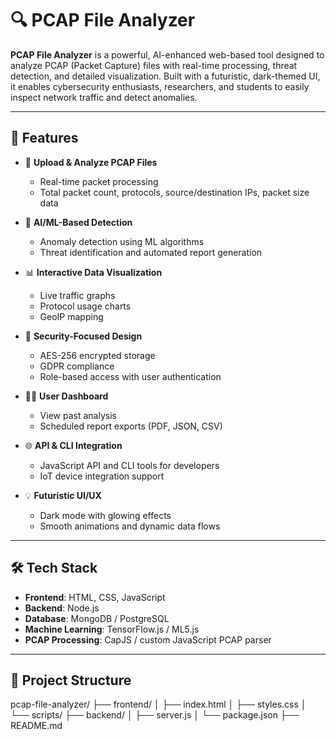 # 🔍 PCAP File Analyzer

**PCAP File Analyzer** is a powerful, AI-enhanced web-based tool designed to analyze PCAP (Packet Capture) files with real-time processing, threat detection, and detailed visualization. Built with a futuristic, dark-themed UI, it enables cybersecurity enthusiasts, researchers, and students to easily inspect network traffic and detect anomalies.

---

## 🚀 Features

- 📁 **Upload & Analyze PCAP Files**
  - Real-time packet processing
  - Total packet count, protocols, source/destination IPs, packet size data

- 🤖 **AI/ML-Based Detection**
  - Anomaly detection using ML algorithms
  - Threat identification and automated report generation

- 📊 **Interactive Data Visualization**
  - Live traffic graphs
  - Protocol usage charts
  - GeoIP mapping

- 🔐 **Security-Focused Design**
  - AES-256 encrypted storage
  - GDPR compliance
  - Role-based access with user authentication

- 🧑‍💼 **User Dashboard**
  - View past analysis
  - Scheduled report exports (PDF, JSON, CSV)

- 🌐 **API & CLI Integration**
  - JavaScript API and CLI tools for developers
  - IoT device integration support

- 💡 **Futuristic UI/UX**
  - Dark mode with glowing effects
  - Smooth animations and dynamic data flows

---

## 🛠 Tech Stack

- **Frontend**: HTML, CSS, JavaScript
- **Backend**: Node.js
- **Database**: MongoDB / PostgreSQL
- **Machine Learning**: TensorFlow.js / ML5.js
- **PCAP Processing**: CapJS / custom JavaScript PCAP parser

---

## 📂 Project Structure

pcap-file-analyzer/
├── frontend/ │ 
├── index.html │
├── styles.css │
└── scripts/
├── backend/ │
├── server.js │
└── package.json
├── README.md 


